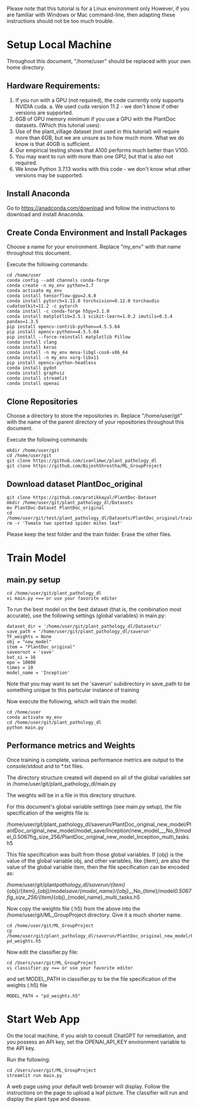 <!-- ---
output:
  html_document: default
title:
  Instructions For Training and Prediction Locally
--- -->

Please note that this tutorial is for a Linux environment only
However, if you are familiar with Windows or Mac command-line,
then adapting these instructions should not be too much trouble.

# Setup Local Machine

Throughout this document, "/home/user" should be replaced with your own home
directory.

## Hardware Requirements:

1. If you run with a GPU (not required), the code currently only supports NVIDIA cuda.
   a. We used cuda version 11.2 - we don't know if other versions are supported.
2. 6GB of GPU memory minimum if you use a GPU with the PlantDoc datasets. (Which this tutorial uses).
3. Use of the plant_village dataset (not used in this tutorial) will require more than 6GB, but we are unsure as to how much more. What we do know is that 40GB is sufficient.
4. Our empirical testing shows that A100 performs much better than V100.
5. You may want to run with more than one GPU, but that is also not required.
6. We know Python 3.7.13 works with this code -
   we don't know what other versions may be supported.

## Install Anaconda

Go to https://anadconda.com/download and follow the instructions to download
and install Anaconda.

## Create Conda Environment and Install Packages

Choose a name for your environment. Replace "my_env" with that name throughout this document.

Execute the following commands:

    cd /home/user
    conda config --add channels conda-forge
    conda create -n my_env python=3.7
    conda activate my_env
    conda install tensorflow-gpu=2.6.0
    conda install pytorch=1.11.0 torchvision=0.12.0 torchaudio cudatoolkit=11.2 -c pytorch
    conda install -c conda-forge h5py=3.1.0
    conda install matplotlib=3.5.1 scikit-learn=1.0.2 imutils=0.5.4 pandas=1.3.5
    pip install opencv-contrib-python==4.5.5.64
    pip install opencv-python==4.5.5.64
    pip install --force-reinstall matplotlib Pillow
    conda install clang
    conda install keras
    conda install -n my_env mesa-libgl-cos6-x86_64
    conda install -n my_env xorg-libx11
    pip install opencv-python-headless
    conda install pydot
    conda install graphviz
    conda install streamlit
    conda install openai

## Clone Repositories

Choose a directory to store the repositories in. Replace "/home/user/git" with
the name of the parent directory of your repositories throughout this document.

Execute the following commands:

    mkdir /home/user/git
    cd /home/user/git
    git clone https://github.com/ivanlimwc/plant_pathology_dl
    git clone https://github.com/BijeshShrestha/ML_GroupProject

## Download dataset PlantDoc_original

    git clone https://github.com/pratikkayal/PlantDoc-Dataset
    mkdir /home/user/git/plant_pathology_dl/Datasets
    mv PlantDoc-Dataset PlantDoc_original
    cd /home/user/git/test/plant_pathology_dl/Datasets/PlantDoc_original/train
    rm -r 'Tomato two spotted spider mites leaf'

Please keep the test folder and the train folder. Erase the other files.

# Train Model

## main.py setup

    cd /home/user/git/plant_pathology_dl
    vi main.py <== or use your favorite editor

To run the best model on the best dataset
(that is, the combination most accurate),
use the following settings (global variables) in main.py:

    dataset_dir = '/home/user/git/plant_pathology_dl/Datasets/'
    save_path = '/home/user/git/plant_pathology_dl/saverun'
    TF_weights = None
    obj = "new_model"
    item = "PlantDoc_original"
    saveornot = 'save'
    bat_si = 16
    epo = 10000
    times = 10
    model_name = 'Inception'

Note that you may want to set the 'saverun' subdirectory in save_path
to be something unique to this particular instance of training

Now execute the following, which will train the model:

    cd /home/user
    conda activate my_env
    cd /home/user/git/plant_pathology_dl
    python main.py

## Performance metrics and Weights

Once training is complete, various performance metrics are
output to the console/stdout and to \*.txt files.

The directory structure created will depend on all of the global variables set
in /home/user/git/plant_pathology_dl/main.py

The weights will be in a file in this directory structure.

For this document's global variable settings (see main.py setup), the file specification of the weights file is:

/home/user/git/plant_pathology_dl/saverun/PlantDoc_original_new_model/PlantDoc_original_new_model/model_save/Inception/new_model\_\_\_No_9/model_0.5067fig_size_256/PlantDoc_original_new_model_Inception_multi_tasks.h5

This file specification was built from those global variables. If {obj} is the value of the global variable obj, and other variables, like {item}, are also the value of the global variable item, then the file specification can be encoded as:

/home/user/git/plant*pathology_dl/saverun/{item}*{obj}/{item}\_{obj}/model*save/{model_name}/{obj}*\_\_No\_{time}/model*0.5067fig_size_256/{item}*{obj}\_{model_name}\_multi_tasks.h5

Now copy the weights file (.h5) from the above into the /home/user/git/ML_GroupProject directory. Give it a much shorter name.

    cd /home/user/git/ML_GroupProject
    cp /home/user/git/plant_pathology_dl/saverun/PlantDoc_original_new_model/PlantDoc_original_new_model/model_save/Inception/new_model___No_9/model_0.5067fig_size_256/PlantDoc_original_new_model_Inception_multi_tasks.h5 pd_weights.h5

Now edit the classifier.py file:

    cd /Users/user/git/ML_GroupProject
    vi classifier.py <== or use your favorite editor

and set MODEL_PATH in classifier.py to be the file specification
of the weights (.h5) file

    MODEL_PATH = "pd_weights.h5"

# Start Web App

On the local machine, if you wish to consult ChatGPT for remediation, and you
possess an API key, set the OPENAI_API_KEY environment variable to the API
key.

Run the following:

    cd /Users/user/git/ML_GroupProject
    streamlit run main.py

A web page using your default web browser will display. Follow the instructions
on the page to upload a leaf picture. The classifier will run and display the
plant type and disease.